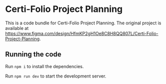 
  # Certi-Folio Project Planning

  This is a code bundle for Certi-Folio Project Planning. The original project is available at https://www.figma.com/design/HfmKP2gH1Oe8C8H8QQ807L/Certi-Folio-Project-Planning.

  ## Running the code

  Run `npm i` to install the dependencies.

  Run `npm run dev` to start the development server.
  